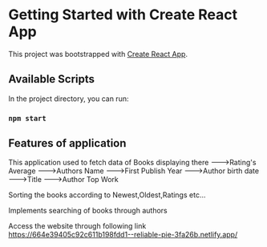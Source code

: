 # Getting Started with Create React App

This project was bootstrapped with [Create React App](https://github.com/facebook/create-react-app).

## Available Scripts

In the project directory, you can run:

### `npm start`

## Features of application

This application used to fetch data of Books displaying there 
--->Rating's Average
--->Authors Name
--->First Publish Year
--->Author birth date
--->Title
--->Author Top Work

Sorting the books according to Newest,Oldest,Ratings etc...

Implements searching of books through authors

Access the website through following link
https://664e39405c92c611b198fdd1--reliable-pie-3fa26b.netlify.app/
